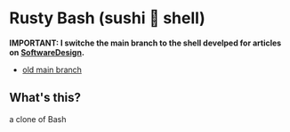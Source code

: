 # Rusty Bash (sushi 🍣 shell)


**IMPORTANT: I switche the main branch to the shell develped for articles on [SoftwareDesign](https://gihyo.jp/magazine/SD).**

* [old main branch](https://github.com/shellgei/rusty_bash/tree/alpha_main)

## What's this?

a clone of Bash 
